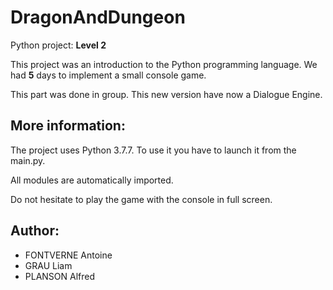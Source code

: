 # DragonAndDungeon

Python project: **Level 2**

This project was an introduction to the Python programming language. We had **5** days to implement a small console game.

This part was done in group. This new version have now a Dialogue Engine.

## More information:
The project uses Python 3.7.7. To use it you have to launch it from the main.py.

All modules are automatically imported.

Do not hesitate to play the game with the console in full screen.

## Author:
- FONTVERNE Antoine
- GRAU Liam
- PLANSON Alfred